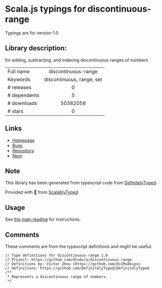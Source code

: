
# Scala.js typings for discontinuous-range

Typings are for version 1.0

## Library description:
for adding, subtracting, and indexing discontinuous ranges of numbers

|                    |                 |
| ------------------ | :-------------: |
| Full name          | discontinuous-range |
| Keywords           | discontinuous, range, set |
| # releases         | 0 |
| # dependents       | 5 |
| # downloads        | 50382058 |
| # stars            | 0 |

## Links
- [Homepage](https://github.com/dtudury/discontinuous-range)
- [Bugs](https://github.com/dtudury/discontinuous-range/issues)
- [Repository](https://github.com/dtudury/discontinuous-range)
- [Npm](https://www.npmjs.com/package/discontinuous-range)
    


## Note
This library has been generated from typescript code from [DefinitelyTyped](https://definitelytyped.org).

Provided with :purple_heart: from [ScalablyTyped](https://github.com/oyvindberg/ScalablyTyped)

## Usage
See [the main readme](../../readme.md) for instructions.

## Comments

These comments are from the typescript definitions and might be useful:
```
// Type definitions for discontinuous-range 1.0
// Project: https://github.com/dtudury/discontinuous-range
// Definitions by: Victor Zhou <https://github.com/OiCMudkips>
// Definitions: https://github.com/DefinitelyTyped/DefinitelyTyped
/**
 * Represents a discontinuous range of numbers.
 */

```

